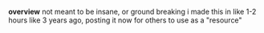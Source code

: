 __**overview**__
not meant to be insane, or ground breaking
i made this in like 1-2 hours like 3 years ago, posting it now for others to use as a "resource"
